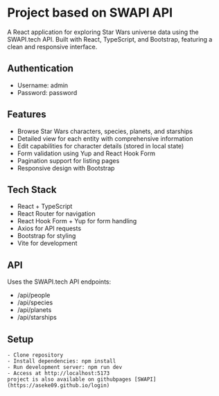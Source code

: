 # Project based on SWAPI API 
A React application for exploring Star Wars universe data using the SWAPI.tech API. 
Built with React, TypeScript, and Bootstrap, featuring a clean and responsive interface.
## Authentication
   - Username: admin
   - Password: password
## Features
   - Browse Star Wars characters, species, planets, and starships
   - Detailed view for each entity with comprehensive information
   - Edit capabilities for character details (stored in local state)
   - Form validation using Yup and React Hook Form
   - Pagination support for listing pages
   - Responsive design with Bootstrap
## Tech Stack
   - React + TypeScript
   - React Router for navigation
   - React Hook Form + Yup for form handling
   - Axios for API requests
   - Bootstrap for styling
   - Vite for development
## API 
   Uses the SWAPI.tech API endpoints:
   - /api/people
   - /api/species
   - /api/planets
   - /api/starships
## Setup
    - Clone repository
    - Install dependencies: npm install
    - Run development server: npm run dev
    - Access at http://localhost:5173
    project is also available on githubpages [SWAPI](https://aseke09.github.io/login)
